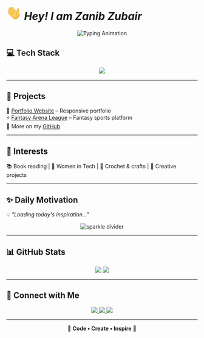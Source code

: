 <!-- Banner with waving hand -->
#  <img src="https://raw.githubusercontent.com/ABSphreak/ABSphreak/master/gifs/Hi.gif" width="40px"> *Hey! I am Zanib Zubair* 


<p align="center">
  <img src="https://readme-typing-svg.herokuapp.com?font=Fira+Code&size=20&pause=600&color=FF69B4&center=true&vCenter=true&width=600&lines=Software+Engineering+Student;Full-Stack+Developer+in+Progress;Passionate+about+Innovation+%26+Creativity;Turning+ideas+into+impactful+digital+solutions." alt="Typing Animation" />
</p>

## 💻 Tech Stack
<p align="center">
  <img src="https://skillicons.dev/icons?i=js,python,cpp,react,tailwind,git,vscode,figma" />
</p>

---

## 🚀 Projects
🌟 <a href="https://github.com/zanib-sheikh/Portfolio">Portfolio Website</a> – Responsive portfolio  
⚡ <a href="https://github.com/zanib-sheikh/fantasyareenaleague">Fantasy Arena League</a> – Fantasy sports platform  
📂 More on my <a href="https://github.com/zanib-sheikh">GitHub</a>

---

## 🌸 Interests
📚 Book reading | 💪 Women in Tech | 🧶 Crochet & crafts | 🎨 Creative projects

---

## ✨ Daily Motivation
💡 *"Loading today's inspiration..."*

<!--STARTS_HERE_QUOTE_README-->
<!--ENDS_HERE_QUOTE_README-->

<p align="center">
  <img src="https://i.imgur.com/ebF0F7M.gif" width="200px" alt="sparkle divider"/>
</p>

---

## 📊 GitHub Stats
<p align="center">
  <img src="https://github-readme-stats.vercel.app/api?username=zanib-sheikh&show_icons=true&theme=rose_pine" height="150"/>
  <img src="https://github-readme-stats.vercel.app/api/top-langs/?username=zanib-sheikh&layout=compact&theme=rose_pine" height="150"/>
</p>

---

## 💌 Connect with Me
<p align="center">
  <a href="https://www.linkedin.com/in/zanibzubair/">
    <img src="https://img.shields.io/badge/LinkedIn-FF69B4?style=for-the-badge&logo=linkedin&logoColor=white" />
  </a>
  <a href="mailto:zanib4902@gmail.com">
    <img src="https://img.shields.io/badge/Gmail-F06292?style=for-the-badge&logo=gmail&logoColor=white" />
  </a>
  <a href="https://lnkd.in/dnUg8RN8">
    <img src="https://img.shields.io/badge/Portfolio-FFB6C1?style=for-the-badge&logo=fire&logoColor=white" />
  </a>
</p>

---

<p align="center">🌸 <b>Code • Create • Inspire</b> 🌸</p>
